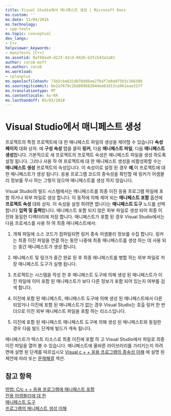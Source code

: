 ```yaml
---
title: Visual Studio에서 매니페스트 생성 | Microsoft Docs
ms.custom: ''
ms.date: 11/04/2016
ms.technology:
- cpp-tools
ms.topic: conceptual
dev_langs:
- C++
helpviewer_keywords:
- manifests [C++]
ms.assetid: 0af60aa9-d223-42cd-8426-b3fc543a2a81
author: corob-msft
ms.author: corob
ms.workload:
- cplusplus
ms.openlocfilehash: 73b5cbe631d078dd6ee27b4f7e0a97503c36638b
ms.sourcegitcommit: be2a7679c2bd80968204dee03d13ca961eaa31ff
ms.translationtype: MT
ms.contentlocale: ko-KR
ms.lasthandoff: 05/03/2018
---
```

# <a name="manifest-generation-in-visual-studio"></a>Visual Studio에서 매니페스트 생성
프로젝트의 특정 프로젝트에 대 한 매니페스트 파일의 생성을 제어할 수 있습니다 **속성 페이지** 대화 상자. 에 **구성 속성** 탭을 클릭 **링커**, 다음 **매니페스트 파일**, 다음 **매니페스트 생성**합니다. 기본적으로 새 프로젝트의 프로젝트 속성은 매니페스트 파일을 생성 하도록 설정 됩니다. 그러나 사용 하 여 프로젝트에 대 한 매니페스트 생성을 비활성화할 수는 **매니페스트 생성** 프로젝트의 속성입니다. 이 속성이로 설정 된 경우 **예**,이 프로젝트에 대 한 매니페스트가 생성 됩니다. 응용 프로그램 코드의 종속성을 확인할 때 링커가 어셈블리 정보를 무시 하는 그렇지 않으며 매니페스트를 생성 하지 않습니다.  
  
 Visual Studio의 빌드 시스템에서는 매니페스트를 최종 이진 응용 프로그램 파일에 포함 하거나 외부 파일로 생성 합니다. 이 동작에 의해 제어 되는 **매니페스트 포함** 옵션에 **프로젝트 속성** 대화 상자. 이 속성을 설정 하려면 엽니다는 **매니페스트 도구** 노드를 선택 합니다 **입력 및 출력**합니다. 매니페스트 포함 되지 않은 외부 파일로 생성 되어 최종 이진와 동일한 디렉터리에 저장 합니다. 매니페스트가 포함 된 경우 Visual Studio에서는 다음 프로세스를 사용 하 여 최종 매니페스트에서:  
  
1.  개체 파일에 소스 코드가 컴파일되면 링커 종속 어셈블리 정보를 수집 합니다. 링커는 최종 이진 파일을 연결 하는 동안 나중에 최종 매니페스트를 생성 하는 데 사용 되는 중간 매니페스트가 생성 합니다.  
  
2.  매니페스트 및 링크가 중간 완료 된 후 최종 매니페스트를 병합 하는 외부 파일로 저장 매니페스트 도구가 실행 됩니다.  
  
3.  프로젝트는 시스템을 작성 한 후 매니페스트 도구에 의해 생성 된 매니페스트가 이진 파일에 이미 포함 된 매니페스트가 보다 다른 정보가 포함 되어 있는지 여부를 검색 합니다.  
  
4.  이진에 포함 된 매니페스트, 매니페스트 도구에 의해 생성 된 매니페스트에서 다른 되었거나 이진에 포함 된 매니페스트가 없는 경우 Visual Studio는 호출 링커 한 번 더으로 이진 외부 매니페스트 파일을 포함 하는 리소스입니다.  
  
5.  이진에 포함 된 매니페스트 매니페스트 도구에 의해 생성 된 매니페스트와 동일한 경우 다음 빌드 단계에 빌드가 계속 됩니다.  
  
 매니페스트가 텍스트 리소스로 최종 이진에 포함 하 고 Visual Studio에서 파일로 최종 이진 파일을 열어 볼 수 있습니다. 매니페스트에 올바른 라이브러리를 가리키는지 하려면에 설명 된 단계를 따르십시오 [Visual c + + 응용 프로그램의 종속성 이해](../ide/understanding-the-dependencies-of-a-visual-cpp-application.md) 에 설명 된 제안에 따라 또는 [문제해결](../build/troubleshooting-c-cpp-isolated-applications-and-side-by-side-assemblies.md) 섹션.  
  
## <a name="see-also"></a>참고 항목  
 [방법: C/c + + 응용 프로그램에 매니페스트 포함](../build/how-to-embed-a-manifest-inside-a-c-cpp-application.md)   
 [전용 어셈블리에 대 한](http://msdn.microsoft.com/library/ff951638)   
 [매니페스트 도구](http://msdn.microsoft.com/library/aa375649)   
 [ 프로그램의 매니페스트 생성 이해](../build/understanding-manifest-generation-for-c-cpp-programs.md)